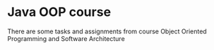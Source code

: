 # Java OOP course

There are some tasks and assignments from course Object Oriented Programming and Software Architecture
